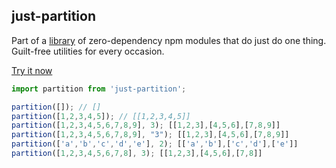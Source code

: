 ## just-partition

Part of a [library](../../../../) of zero-dependency npm modules that do just do one thing.  
Guilt-free utilities for every occasion.

[Try it now](http://anguscroll.com/just/just-range)

```js
import partition from 'just-partition';

partition([]); // []
partition([1,2,3,4,5]); // [[1,2,3,4,5]]
partition([1,2,3,4,5,6,7,8,9], 3); [[1,2,3],[4,5,6],[7,8,9]]
partition([1,2,3,4,5,6,7,8,9], "3"); [[1,2,3],[4,5,6],[7,8,9]]
partition(['a','b','c','d','e'], 2); [['a','b'],['c','d'],['e']]
partition([1,2,3,4,5,6,7,8], 3); [[1,2,3],[4,5,6],[7,8]]
```
